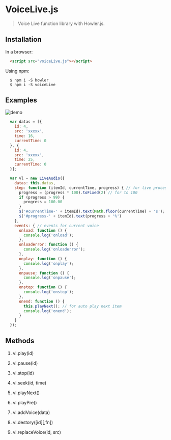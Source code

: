 # VoiceLive.js

> Voice Live function library with Howler.js.

## Installation

In a browser:

```html
  <script src="voiceLive.js"></script>
```

Using npm:

```
  $ npm i -S howler
  $ npm i -S voiceLive
```

## Examples

![demo](demo.gif)

``` javascript
  var datas = [{
    id: 4,
    src: 'xxxxx',
    time: 16,
    currentTime: 0
  }, {
    id: 4,
    src: 'xxxxx',
    time: 25,
    currentTime: 0
  }];

  var vl = new LiveAudio({
    datas: this.datas,
    step: function (itemId, currentTime, progress) { // for live process, and like a timer
      progress = (progress * 100).toFixed(2) // for to 100
      if (progress > 99) {
        progress = 100.00
      }
      $('#currentTime-' + itemId).text(Math.floor(currentTime) + 's');
      $('#progress-' + itemId).text(progress + '%')
    },
    events: { // events for current voice
      onload: function () {
        console.log('onload');
      },
      onloaderror: function () {
        console.log('onloaderror');
      },
      onplay: function () {
        console.log('onplay');
      },
      onpause: function () {
        console.log('onpause');
      },
      onstop: function () {
        console.log('onstop');
      },
      onend: function () {
        this.playNext(); // for auto play next item
        console.log('onend');
      }
    }
  });
```

## Methods
1. vl.play(id)

2. vl.pause(id)

3. vl.stop(id)

4. vl.seek(id, time)

5. vl.playNext()

6. vl.playPre()

7. vl.addVoice(data)

8. vl.destory([id][,fn])

9. vl.replaceVoice(id, src)
